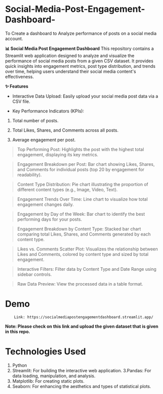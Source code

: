 # Social-Media-Post-Engagement-Dashboard-
To Create a dashboard to Analyze performance of posts on a social media account.

**📊 Social Media Post Engagement Dashboard**
This repository contains a Streamlit web application designed to analyze and visualize the performance of social media posts from a given CSV dataset. It provides quick insights into engagement metrics, post type distribution, and trends over time, helping users understand their social media content's effectiveness.

**✨ Features**
* Interactive Data Upload: Easily upload your social media post data via a CSV file.

* Key Performance Indicators (KPIs):

1. Total number of posts.

2. Total Likes, Shares, and Comments across all posts.

3. Average engagement per post.

> Top Performing Post: Highlights the post with the highest total engagement, displaying its key metrics.

> Engagement Breakdown per Post: Bar chart showing Likes, Shares, and Comments for individual posts (top 20 by engagement for readability).

> Content Type Distribution: Pie chart illustrating the proportion of different content types (e.g., Image, Video, Text).

> Engagement Trends Over Time: Line chart to visualize how total engagement changes daily.

> Engagement by Day of the Week: Bar chart to identify the best performing days for your posts.

> Engagement Breakdown by Content Type: Stacked bar chart comparing total Likes, Shares, and Comments generated by each content type.

> Likes vs. Comments Scatter Plot: Visualizes the relationship between Likes and Comments, colored by content type and sized by total engagement.

> Interactive Filters: Filter data by Content Type and Date Range using sidebar controls.

> Raw Data Preview: View the processed data in a table format.

# Demo
        Link: https://socialmediapostengagementdashboard.streamlit.app/

**Note: Please check on this link and upload the given dataset that is given in this repo.**
 
 
# Technologies Used

1. Python
2. Streamlit: For building the interactive web application.
3.Pandas: For data loading, manipulation, and analysis.
4. Matplotlib: For creating static plots.
5. Seaborn: For enhancing the aesthetics and types of statistical plots.


